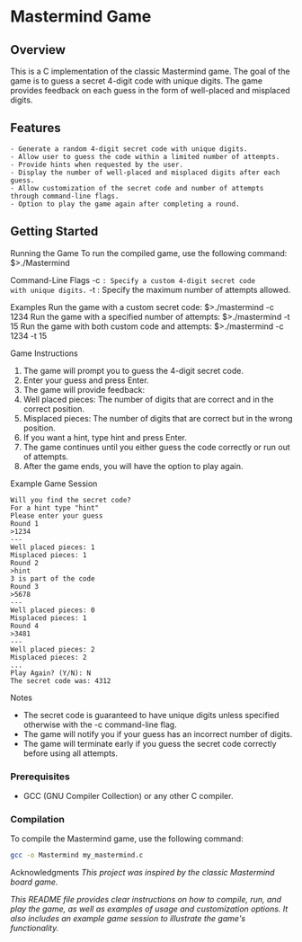 # Mastermind Game

## Overview
This is a C implementation of the classic Mastermind game. The goal of the game is to guess a secret 4-digit code with unique digits. The game provides feedback on each guess in the form of well-placed and misplaced digits.

## Features
```
- Generate a random 4-digit secret code with unique digits.
- Allow user to guess the code within a limited number of attempts.
- Provide hints when requested by the user.
- Display the number of well-placed and misplaced digits after each guess.
- Allow customization of the secret code and number of attempts through command-line flags.
- Option to play the game again after completing a round.
```
## Getting Started
Running the Game
    To run the compiled game, use the following command:
        $>./Mastermind 

Command-Line Flags
    -c <code>: Specify a custom 4-digit secret code with unique digits.</code>
    -t <attempts>: Specify the maximum number of attempts allowed.</attempts>

Examples
    Run the game with a custom secret code:
        $>./mastermind -c 1234
    Run the game with a specified number of attempts:
        $>./mastermind -t 15
    Run the game with both custom code and attempts:
        $>./mastermind -c 1234 -t 15

Game Instructions
1. The game will prompt you to guess the 4-digit secret code.
2. Enter your guess and press Enter.
3. The game will provide feedback:
4. Well placed pieces: The number of digits that are correct and in the correct position.
5. Misplaced pieces: The number of digits that are correct but in the wrong position.
6. If you want a hint, type hint and press Enter.
7. The game continues until you either guess the code correctly or run out of attempts.
8. After the game ends, you will have the option to play again.

Example Game Session
```
Will you find the secret code?
For a hint type "hint"
Please enter your guess
Round 1
>1234
---
Well placed pieces: 1
Misplaced pieces: 1
Round 2
>hint
3 is part of the code
Round 3
>5678
---
Well placed pieces: 0
Misplaced pieces: 1
Round 4
>3481
---
Well placed pieces: 2
Misplaced pieces: 2
...
Play Again? (Y/N): N
The secret code was: 4312
```

Notes
- The secret code is guaranteed to have unique digits unless specified otherwise with the -c command-line flag.
- The game will notify you if your guess has an incorrect number of digits.
- The game will terminate early if you guess the secret code correctly before using all attempts.

### Prerequisites
- GCC (GNU Compiler Collection) or any other C compiler.

### Compilation
To compile the Mastermind game, use the following command:
```sh
gcc -o Mastermind my_mastermind.c
```

Acknowledgments
<span><i>This project was inspired by the classic Mastermind board game.</a></i></span>

<span><i>This README file provides clear instructions on how to compile, run, and play the game, as well as examples of usage and customization options. It also includes an example game session to illustrate the game's functionality.</a></i></span>